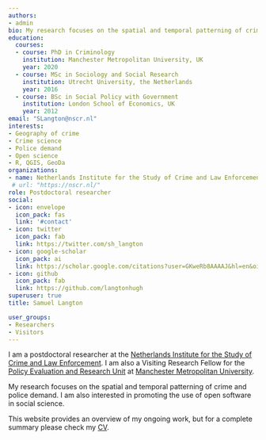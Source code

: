 ```yaml
---
authors:
- admin
bio: My research focuses on the spatial and temporal patterning of crime and police demand. I am also interested in promoting the use of open software in social science.
education:
  courses:
  - course: PhD in Criminology
    institution: Manchester Metropolitan University, UK
    year: 2020
  - course: MSc in Sociology and Social Research
    institution: Utrecht University, the Netherlands
    year: 2016
  - course: BSc in Social Policy with Government
    institution: London School of Economics, UK
    year: 2012
email: "SLangton@nscr.nl"
interests:
- Geography of crime
- Crime science
- Police demand
- Open science
- R, QGIS, GeoDa
organizations:
- name: Netherlands Institute for the Study of Crime and Law Enforcement
 # url: "https://nscr.nl/"
role: Postdoctoral researcher
social:
- icon: envelope
  icon_pack: fas
  link: '#contact'
- icon: twitter
  icon_pack: fab
  link: https://twitter.com/sh_langton
- icon: google-scholar
  icon_pack: ai
  link: https://scholar.google.com/citations?user=GKweRb8AAAAJ&hl=en&oi=ao
- icon: github
  icon_pack: fab
  link: https://github.com/langtonhugh
superuser: true
title: Samuel Langton

user_groups:
- Researchers
- Visitors
---
```


I am a postdoctoral researcher at the [Netherlands Institute for the Study of Crime and Law Enforcement](https://nscr.nl/). I am also a Visiting Research Fellow for the [Policy Evaluation and Research Unit](https://www.mmuperu.co.uk/) at [Manchester Metropolitan University](https://www.mmu.ac.uk/).

My research focuses on the spatial and temporal patterning of crime and police demand. I am also interested in promoting the use of open software in social science.

This website provides an overview of my ongoing work, but for a complete summary please check my [CV](https://www.samlangton.info/files/sam_langton_cv.pdf).
